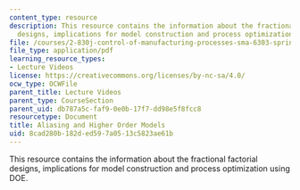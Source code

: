 ```yaml
---
content_type: resource
description: This resource contains the information about the fractional factorial
  designs, implications for model construction and process optimization using DOE.
file: /courses/2-830j-control-of-manufacturing-processes-sma-6303-spring-2008/8cad280b182ded597a0513c5823ae61b_lecture14.pdf
file_type: application/pdf
learning_resource_types:
- Lecture Videos
license: https://creativecommons.org/licenses/by-nc-sa/4.0/
ocw_type: OCWFile
parent_title: Lecture Videos
parent_type: CourseSection
parent_uid: db787a5c-faf9-0e0b-17f7-dd98e5f8fcc8
resourcetype: Document
title: Aliasing and Higher Order Models
uid: 8cad280b-182d-ed59-7a05-13c5823ae61b
---
```

This resource contains the information about the fractional factorial designs, implications for model construction and process optimization using DOE.